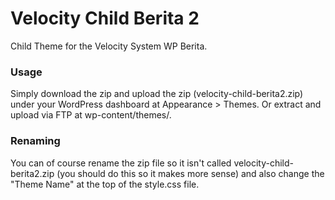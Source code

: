Velocity Child Berita 2
=================

Child Theme for the Velocity System WP Berita.

### Usage
Simply download the zip and upload the zip (velocity-child-berita2.zip) under your WordPress dashboard at Appearance > Themes. Or extract and upload via FTP at wp-content/themes/.


### Renaming
You can of course rename the zip file so it isn't called velocity-child-berita2.zip (you should do this so it makes more sense) and also change the "Theme Name" at the top of the style.css file.
